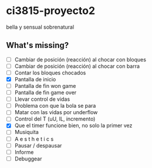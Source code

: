 # ci3815-proyecto2
bella y sensual sobrenatural

## What's missing?
- [ ] Cambiar de posición (reacción) al chocar con bloques
- [ ] Cambiar de posición (reacción) al chocar con barra
- [ ] Contar los bloques chocados
- [x] Pantalla de inicio
- [ ] Pantalla de fin won game
- [ ] Pantalla de fin game over
- [ ] Llevar control de vidas
- [ ] Problema con que la bola se para
- [ ] Matar con las vidas por underflow
- [ ] Control del T (uU, lL, incremento)
- [x] Que el timer funcione bien, no solo la primer vez
- [ ] Musiquita
- [ ] A e s t h e t i c s
- [ ] Pausar / despausar
- [ ] Informe
- [ ] Debuggear
